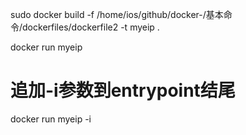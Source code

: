 <!-- 以entrypoint方式 -->
sudo docker build -f /home/ios/github/docker-/基本命令/dockerfiles/dockerfile2 -t myeip .

docker run myeip
# 追加-i参数到entrypoint结尾
docker run myeip -i

<!-- 

root@zhangll-MacBookPro:~# docker run myeip
当前 IP: 183.156.102.95 来自: 浙江省杭州市 电信
root@zhangll-MacBookPro:~# 
root@zhangll-MacBookPro:~# docker run myeip -i
HTTP/1.1 200 OK
Date: Tue, 05 Mar 2019 14:21:39 GMT
Content-Type: text/html; charset=UTF-8
Transfer-Encoding: chunked
Connection: keep-alive
Set-Cookie: __cfduid=def0913c0353a163925f4727ba63a666b1551795699; expires=Wed, 04-Mar-20 14:21:39 GMT; path=/; domain=.ip.cn; HttpOnly
Expect-CT: max-age=604800, report-uri="https://report-uri.cloudflare.com/cdn-cgi/beacon/expect-ct"
Server: cloudflare
CF-RAY: 4b2cbccfa9ac7790-LAX

当前 IP: 183.156.102.95 来自: 浙江省杭州市 电信
root@zhangll-MacBookPro:~#  -->

